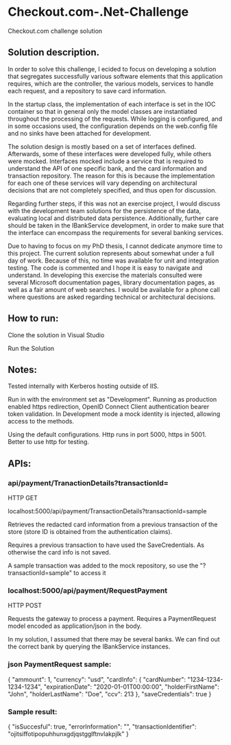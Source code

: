 # Checkout.com-.Net-Challenge
Checkout.com challenge solution

## Solution description. 

In order to solve this challenge, I ecided to focus on developing a solution that segregates successfully various software elements that this application requires, which are the controller, the various models, services to handle each request, and a repository to save card information. 

  In the startup class, the implementation of each interface is set in the IOC container so that in general only the model classes are instantiated throughout the processing of the requests. While logging is configured, and in some occasions used, the configuration depends on the web.config file and no sinks have been attached for development.
  
  The solution design is mostly based on a set of interfaces defined. Afterwards, some of these interfaces were developed fully, while others were mocked. Interfaces mocked include a service that is required to understand the API of one specific bank, and the card information and transaction repository. The reason for this is because the implementation for each one of these services will vary depending on architectural decisions that are not completely specified, and thus open for discussion.
  
  Regarding further steps, if this was not an exercise project, I would discuss with the development team solutions for the persistence of the data, evaluating local and distributed data persistence. Additionally, further care should be taken in the IBankService development, in order to make sure that the interface can encompass the requirements for several banking services.
  
  Due to having to focus on my PhD thesis, I cannot dedicate anymore time to this project. The current solution represents about somewhat under a full day of work. Because of this, no time was available for unit and integration testing. The code is commented and I hope it is easy to navigate and understand. In developing this exercise the materials consulted were several Microsoft documentation pages, library documentation pages, as well as a fair amount of web searches. I would be available for a phone call where questions are asked regarding technical or architectural decisions.


## How to run: 

  Clone the solution in Visual Studio
  
  Run the Solution
  
## Notes: 
  Tested internally with Kerberos hosting outside of IIS.
  
  Run in with the environment set as "Development". Running as production enabled https redirection, OpenID Connect Client authentication bearer token validation. In Development mode a mock identity is injected, allowing access to the methods.
  
  Using the default configurations. Http runs in port 5000, https in 5001. Better to use http for testing.
  
## APIs:
  
  ### api/payment/TranactionDetails?transactionId=<transactionID>
	
  HTTP GET
  
  localhost:5000/api/payment/TransactionDetails?transactionId=sample
  
  Retrieves the redacted card information from a previous transaction of the store (store ID is obtained from the authentication claims).
  
  Requires a previous transaction to have used the SaveCredentials. As otherwise the card info is not saved.
  
  A sample transaction was added to the mock repository, so use the "?transactionId=sample" to access it
  
  
  ### localhost:5000/api/payment/RequestPayment
  
  HTTP POST
 
  Requests the gateway to process a payment.
  Requires a PaymentRequest model encoded as application/json in the body.
  
  In my solution, I assumed that there may be several banks. We can find out the correct bank by querying the IBankService instances.
  
  ### json PaymentRequest sample:
  
  {
          "ammount": 1,
          "currency": "usd",
          "cardInfo": {
	          "cardNumber": "1234-1234-1234-1234",
	          "expirationDate": "2020-01-01T00:00:00",
	          "holderFirstName": "John",
	          "holderLastName": "Doe",
	          "ccv": 213
	        },
          "saveCredentials": true
   }
  
  ### Sample result:
  
  {
    "isSuccesful": true,
    "errorInformation": "",
    "transactionIdentifier": "ojitsiffotipopuhhunxgdjqstgglftnvlakpjlk"
  }
